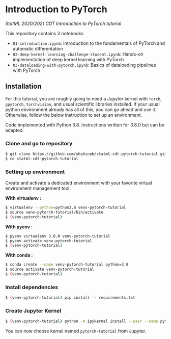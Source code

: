 # Introduction to PyTorch

_StatML 2020/2021 CDT Introduction to PyTorch tutorial_


This repository contains 3 notebooks
- `01-introduction.ipynb`: Introduction to the fundamentals of PyTorch and automatic differentation
- `02-deep-kernel-learning-challenge-student.ipynb`: Hands-on implementation of deep kernel learning with PyTorch
- `03-dataloading-with-pytorch.ipynb`: Basics of dataloading pipelines with PyTorch



## Installation

For this tutorial, you are roughly going to need a Jupyter kernel with `torch`, `gpytorch`, `torchvision`, and usual scientific libraries installed. If your usual python environment already has all of this, you can go ahead and use it. Otherwise, follow the below instruction to set up an environment.


Code implemented with Python 3.8. Instructions written for 3.8.0 but can be adapted.


### Clone and go to repository
```bash
$ git clone https://github.com/shahineb/statml-cdt-pytorch-tutorial.git
$ cd statml-cdt-pytorch-tutorial
```

### Setting up environment

Create and activate a dedicated environment with your favorite virtual environment management tool.

__With virtualenv :__
```bash
$ virtualenv --python=python3.8 venv-pytorch-tutorial
$ source venv-pytorch-tutorial/bin/activate
$ (venv-pytorch-tutorial)
```


__With pyenv :__
```bash
$ pyenv virtualenv 3.8.0 venv-pytorch-tutorial
$ pyenv activate venv-pytorch-tutorial
$ (venv-pytorch-tutorial)
```


__With conda :__
```bash
$ conda create --name venv-pytorch-tutorial python=3.8
$ source activate venv-pytorch-tutorial
$ (venv-pytorch-tutorial)
```

### Install dependencies

```bash
$ (venv-pytorch-tutorial) pip install -r requirements.txt
```

### Create Jupyter Kernel

```bash
$ (venv-pytorch-tutorial) python -m ipykernel install --user --name pytorch-tutorial  --display-name "pytorch-tutorial"
```

You can now choose kernel named `pytorch-tutorial` from Jupyter.
